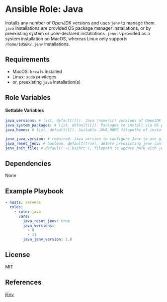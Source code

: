 # Ansible Role: Java

Installs any number of OpenJDK versions and uses `jenv` to manage them. `java` installations are provided OS package manager installations, or by preexisting system or user-declared installations. `jenv` is provided as a system installation on MacOS, whereas Linux only supports `/home/$USER/.jenv` installations.

## Requirements

- MacOS: `brew` is installed
- Linux: `sudo` privileges
- or, preexisting `java` installation(s)

## Role Variables

#### Settable Variables
```yaml
java_versions: # list, default([]). Java (numeric) versions of OpenJDK to install via OS package manager
java_system_packages: # list, default([]). Packages to install via OS package manager
java_homes: # list, default([]). Suitable JAVA_HOME filepaths of installed JDKs

jenv_java_version: # required. Java version to configure Jenv to use globally. For Java 8 and below, must use 1.x format.
java_reset_jenv: # boolean, default(true), delete preexisting jenv configuration (+installation for Linux)
jenv_init_file: # default('~/.bashrc'), filepath to update PATH with jenv shims + completions
```

## Dependencies

None

## Example Playbook
```yaml
- hosts: servers
  roles:
    - role: java
      vars:
        java_reset_jenv: true
        java_versions:
          - 8
          - 11
        java_jenv_version: 1.8
```

## License

MIT

## References

[jEnv](https://github.com/jenv/jenv)
